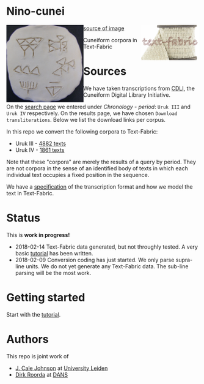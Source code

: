 Nino-cunei
==========

<img src="programs/images/quad.png" align="left" width="40%"/>
<img src="programs/images/tf.png" align="right" width="30%"/>

[source of image](https://814eportfolios11.wikispaces.com/Kim814)

Cuneiform corpora in Text-Fabric

Sources
=======

We have taken transcriptions from [CDLI](https://cdli.ucla.edu), the Cuneiform
Digital Library Initiative.

On the [search page](https://cdli.ucla.edu/search/search.php) we entered under
*Chronology - period*: `Uruk III` and `Uruk IV` respectively. On the results
page, we have chosen `Download transliterations`. Below we list the download
links per corpus.

In this repo we convert the following corpora to Text-Fabric:

*   Uruk III -
    [4882 texts](https://cdli.ucla.edu/search/search_results.php?SearchMode=Text&requestFrom=Search&PrimaryPublication=&Author=&PublicationDate=&SecondaryPublication=&Collection=&AccessionNumber=&MuseumNumber=&Provenience=&ExcavationNumber=&Period=uruk+iii&DatesReferenced=&ObjectType=&ObjectRemarks=&Material=&TextSearch=&TranslationSearch=&CommentSearch=&StructureSearch=&Language=&Genre=&SubGenre=&CompositeNumber=&SealID=&ObjectID=&ATFSource=&CatalogueSource=&TranslationSource=)
*   Uruk IV -
    [1861 texts](https://cdli.ucla.edu/search/search_results.php?SearchMode=Text&requestFrom=Search&PrimaryPublication=&Author=&PublicationDate=&SecondaryPublication=&Collection=&AccessionNumber=&MuseumNumber=&Provenience=&ExcavationNumber=&Period=uruk+iv&DatesReferenced=&ObjectType=&ObjectRemarks=&Material=&TextSearch=&TranslationSearch=&CommentSearch=&StructureSearch=&Language=&Genre=&SubGenre=&CompositeNumber=&SealID=&ObjectID=&ATFSource=&CatalogueSource=&TranslationSource=)

Note that these "corpora" are merely the results of a query by period. They are
not corpora in the sense of an identified body of texts in which each individual
text occupies a fixed position in the sequence.

We have a [specification](docs/transcription.md) of the transcription format and
how we model the text in Text-Fabric.

Status
======

This is **work in progress!**

*   2018-02-14 Text-Fabric data generated, but not throughly tested. A very basic
    [tutorial](tutorial/start.ipynb)
    has been written.
*   2018-02-09 Conversion coding has just started. We only parse supra-line units.
    We do not yet generate any Text-Fabric data. The sub-line parsing will be the
    most work.

Getting started
==============

Start with the
[tutorial](tutorial/start.ipynb).

Authors
=======

This repo is joint work of

*   [J. Cale Johnson](https://www.universiteitleiden.nl/en/staffmembers/cale-johnson#tab-1)
    at
    [University Leiden](https://www.universiteitleiden.nl/en/humanities/institute-for-area-studies/assyriology)
*   [Dirk Roorda](https://www.linkedin.com/in/dirkroorda/) at
    [DANS](https://www.dans.knaw.nl)
